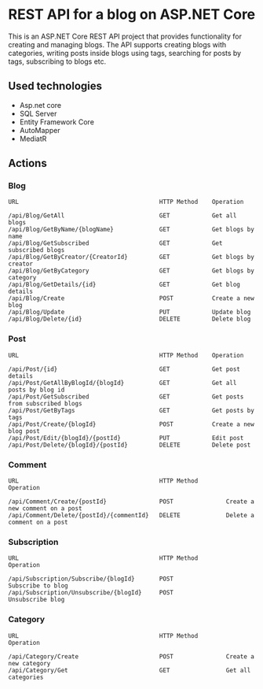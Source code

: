 # REST API for a blog on ASP.NET Core
This is an ASP.NET Core REST API project that provides functionality for creating and managing blogs. The API supports creating blogs with categories, writing posts inside blogs using tags, searching for posts by tags, subscribing to blogs etc.
## Used technologies
<ul>
  <li>Asp.net core</li>
  <li>SQL Server</li>
  <li>Entity Framework Core</li>
  <li>AutoMapper</li>
  <li>MediatR</li>
</ul>

## Actions
### Blog

    URL                                        HTTP Method    Operation
    
    /api/Blog/GetAll                           GET            Get all blogs
    /api/Blog/GetByName/{blogName}             GET            Get blogs by name
    /api/Blog/GetSubscribed                    GET            Get subscribed blogs
    /api/Blog/GetByCreator/{CreatorId}         GET            Get blogs by creator
    /api/Blog/GetByCategory                    GET            Get blogs by category
    /api/Blog/GetDetails/{id}                  GET            Get blog details
    /api/Blog/Create                           POST           Create a new blog
    /api/Blog/Update                           PUT            Update blog
    /api/Blog/Delete/{id}                      DELETE         Delete blog


### Post
    URL                                        HTTP Method    Operation

    /api/Post/{id}                             GET            Get post details
    /api/Post/GetAllByBlogId/{blogId}          GET            Get all posts by blog id
    /api/Post/GetSubscribed                    GET            Get posts from subscribed blogs
    /api/Post/GetByTags                        GET            Get posts by tags
    /api/Post/Create/{blogId}                  POST           Create a new blog post
    /api/Post/Edit/{blogId}/{postId}           PUT            Edit post
    /api/Post/Delete/{blogId}/{postId}         DELETE         Delete post


### Comment
    URL                                        HTTP Method        Operation

    /api/Comment/Create/{postId}               POST               Create a new comment on a post
    /api/Comment/Delete/{postId}/{commentId}   DELETE             Delete a comment on a post

### Subscription
    URL                                        HTTP Method        Operation

    /api/Subscription/Subscribe/{blogId}       POST               Subscribe to blog
    /api/Subscription/Unsubscribe/{blogId}     POST               Unsubscribe blog

### Category
    URL                                        HTTP Method        Operation

    /api/Category/Create                       POST               Create a new category
    /api/Category/Get                          GET                Get all categories